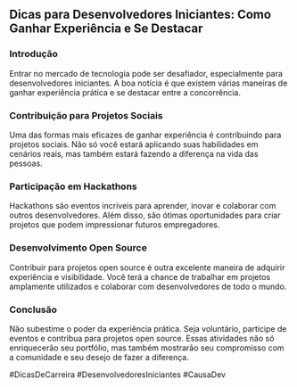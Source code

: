## Dicas para Desenvolvedores Iniciantes: Como Ganhar Experiência e Se Destacar

### Introdução
Entrar no mercado de tecnologia pode ser desafiador, especialmente para desenvolvedores iniciantes. A boa notícia é que existem várias maneiras de ganhar experiência prática e se destacar entre a concorrência.

### Contribuição para Projetos Sociais
Uma das formas mais eficazes de ganhar experiência é contribuindo para projetos sociais. Não só você estará aplicando suas habilidades em cenários reais, mas também estará fazendo a diferença na vida das pessoas.

### Participação em Hackathons
Hackathons são eventos incríveis para aprender, inovar e colaborar com outros desenvolvedores. Além disso, são ótimas oportunidades para criar projetos que podem impressionar futuros empregadores.

### Desenvolvimento Open Source
Contribuir para projetos open source é outra excelente maneira de adquirir experiência e visibilidade. Você terá a chance de trabalhar em projetos amplamente utilizados e colaborar com desenvolvedores de todo o mundo.

### Conclusão
Não subestime o poder da experiência prática. Seja voluntário, participe de eventos e contribua para projetos open source. Essas atividades não só enriquecerão seu portfólio, mas também mostrarão seu compromisso com a comunidade e seu desejo de fazer a diferença.

#DicasDeCarreira #DesenvolvedoresIniciantes #CausaDev
